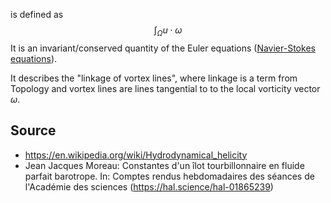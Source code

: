 
is defined as
$$\int_\Omega u\cdot \omega$$
It is an invariant/conserved quantity of the Euler equations ([Navier-Stokes equations](Navier-Stokes%20equations.md)). 

It describes the "linkage of vortex lines", where linkage is a term from Topology and vortex lines are lines tangential to to the local vorticity vector $\omega$. 


## Source
- https://en.wikipedia.org/wiki/Hydrodynamical_helicity
- Jean Jacques Moreau: Constantes d'un îlot tourbillonnaire en fluide parfait barotrope. In: Comptes rendus hebdomadaires des séances de l'Académie des sciences (https://hal.science/hal-01865239)
